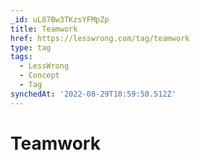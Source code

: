 ```yaml
---
_id: uL87Bw3TKzsYFMpZp
title: Teamwork
href: https://lesswrong.com/tag/teamwork
type: tag
tags:
  - LessWrong
  - Concept
  - Tag
synchedAt: '2022-08-29T10:59:50.512Z'
---
```

# Teamwork

